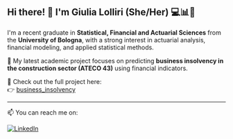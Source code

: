 ## Hi there! 👋 I'm Giulia Lolliri (She/Her) 💻📊🌱

I'm a recent graduate in **Statistical, Financial and Actuarial Sciences** from the **University of Bologna**, with a strong interest in actuarial analysis, financial modeling, and applied statistical methods.

🚀 My latest academic project focuses on predicting **business insolvency in the construction sector (ATECO 43)** using financial indicators.

🔗 Check out the full project here:  
👉 [business_insolvency](https://github.com/GiuliaLolliri/business_insolvency)

---

📫 You can reach me on:

[![LinkedIn](https://img.shields.io/badge/-LinkedIn-blue?style=flat-square&logo=linkedin)](https://www.linkedin.com/in/giulia-lolliri-13b502210/)
